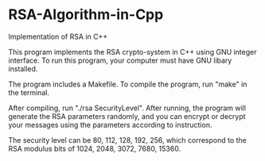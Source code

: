 # RSA-Algorithm-in-Cpp
Implementation of RSA in C++

This program implements the RSA crypto-system in C++ using GNU integer interface. To run this program, your computer must have GNU libary installed. 

The program includes a Makefile. To compile the program, run "make" in the terminal.

After compiling, run "./rsa SecurityLevel". After running, the program will generate the RSA parameters randomly, and you can encrypt or decrypt your messages using the parameters according to instruction.

The security level can be 80, 112, 128, 192, 256, which correspond to the RSA modulus bits of 1024, 2048, 3072, 7680, 15360.
